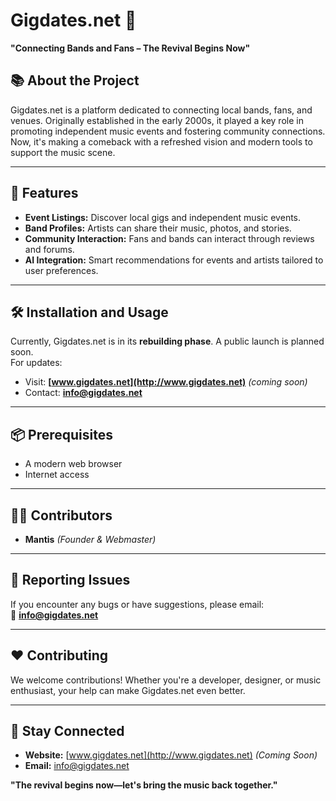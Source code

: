 # Gigdates.net 🎸  

**"Connecting Bands and Fans – The Revival Begins Now"**

## 📚 About the Project  
Gigdates.net is a platform dedicated to connecting local bands, fans, and venues. Originally established in the early 2000s, it played a key role in promoting independent music events and fostering community connections. Now, it's making a comeback with a refreshed vision and modern tools to support the music scene.

---

## 🚀 Features  
- **Event Listings:** Discover local gigs and independent music events.  
- **Band Profiles:** Artists can share their music, photos, and stories.  
- **Community Interaction:** Fans and bands can interact through reviews and forums.  
- **AI Integration:** Smart recommendations for events and artists tailored to user preferences.  

---

## 🛠️ Installation and Usage  
Currently, Gigdates.net is in its **rebuilding phase**. A public launch is planned soon.  
For updates:  
- Visit: **[www.gigdates.net](http://www.gigdates.net)** *(coming soon)*  
- Contact: **info@gigdates.net**

---

## 📦 Prerequisites  
- A modern web browser  
- Internet access  

---

## 🧑‍💻 Contributors  
- **Mantis** *(Founder & Webmaster)*  

---

## 🐞 Reporting Issues  
If you encounter any bugs or have suggestions, please email:  
📧 **info@gigdates.net**

---

## ❤️ Contributing  
We welcome contributions! Whether you're a developer, designer, or music enthusiast, your help can make Gigdates.net even better.  

---

## 📢 Stay Connected  
- **Website:** [www.gigdates.net](http://www.gigdates.net) *(Coming Soon)*  
- **Email:** info@gigdates.net  

**"The revival begins now—let's bring the music back together."**